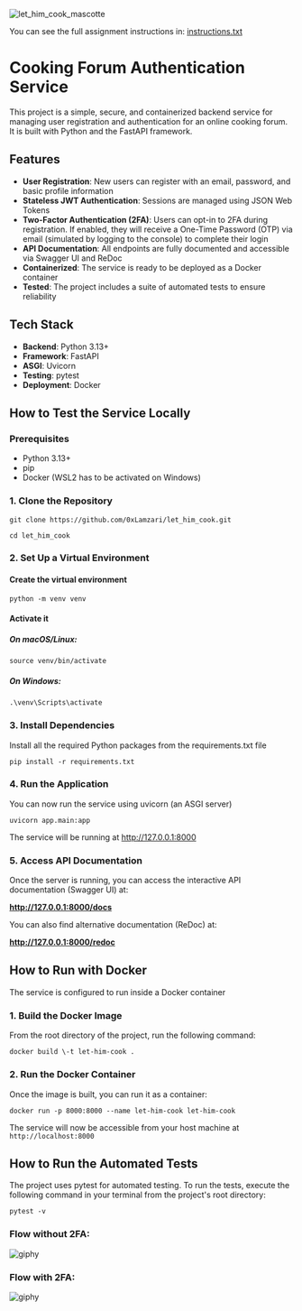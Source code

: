 ![let_him_cook_mascotte](https://github.com/user-attachments/assets/ee802db1-0f28-4b99-911d-e3bc602049d7)

You can see the full assignment instructions in: [instructions.txt](./instructions.txt) 

# **Cooking Forum Authentication Service**

This project is a simple, secure, and containerized backend service for managing user registration and authentication for an online cooking forum. It is built with Python and the FastAPI framework.

## **Features**

* **User Registration**: New users can register with an email, password, and basic profile information
* **Stateless JWT Authentication**: Sessions are managed using JSON Web Tokens 
* **Two-Factor Authentication (2FA)**: Users can opt-in to 2FA during registration. If enabled, they will receive a One-Time Password (OTP) via email (simulated by logging to the console) to complete their login
* **API Documentation**: All endpoints are fully documented and accessible via Swagger UI and ReDoc
* **Containerized**: The service is ready to be deployed as a Docker container
* **Tested**: The project includes a suite of automated tests to ensure reliability

## **Tech Stack**

* **Backend**: Python 3.13+  
* **Framework**: FastAPI
* **ASGI**: Uvicorn
* **Testing**: pytest
* **Deployment**: Docker

## **How to Test the Service Locally**

### **Prerequisites**

* Python 3.13+  
* pip
* Docker (WSL2 has to be activated on Windows)

### **1. Clone the Repository**

`git clone https://github.com/0xLamzari/let_him_cook.git`

`cd let_him_cook`

### **2. Set Up a Virtual Environment**

#### Create the virtual environment  
`python -m venv venv`

#### Activate it  
##### On macOS/Linux:  
`source venv/bin/activate`
##### On Windows:  
`.\venv\Scripts\activate`

### **3. Install Dependencies**

Install all the required Python packages from the requirements.txt file

`pip install -r requirements.txt`

### **4. Run the Application**

You can now run the service using uvicorn (an ASGI server)

`uvicorn app.main:app`

The service will be running at http://127.0.0.1:8000

### **5. Access API Documentation**

Once the server is running, you can access the interactive API documentation (Swagger UI) at:

**http://127.0.0.1:8000/docs**

You can also find alternative documentation (ReDoc) at:

**http://127.0.0.1:8000/redoc**

## **How to Run with Docker**

The service is configured to run inside a Docker container

### **1. Build the Docker Image**

From the root directory of the project, run the following command:

`docker build \-t let-him-cook . `

### **2. Run the Docker Container**

Once the image is built, you can run it as a container:

`docker run -p 8000:8000 --name let-him-cook let-him-cook`

The service will now be accessible from your host machine at `http://localhost:8000`

## **How to Run the Automated Tests**

The project uses pytest for automated testing. To run the tests, execute the following command in your terminal from the project's root directory:

`pytest -v`


### Flow without 2FA:
![giphy](https://github.com/user-attachments/assets/f7f38bca-41a7-4c5a-b882-8c57e7f31489)

### Flow with 2FA:
![giphy](https://github.com/user-attachments/assets/0a63feec-43e8-4e48-8054-bd065056f732)
